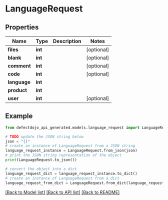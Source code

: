 # LanguageRequest


## Properties

Name | Type | Description | Notes
------------ | ------------- | ------------- | -------------
**files** | **int** |  | [optional] 
**blank** | **int** |  | [optional] 
**comment** | **int** |  | [optional] 
**code** | **int** |  | [optional] 
**language** | **int** |  | 
**product** | **int** |  | 
**user** | **int** |  | [optional] 

## Example

```python
from defectdojo_api_generated.models.language_request import LanguageRequest

# TODO update the JSON string below
json = "{}"
# create an instance of LanguageRequest from a JSON string
language_request_instance = LanguageRequest.from_json(json)
# print the JSON string representation of the object
print(LanguageRequest.to_json())

# convert the object into a dict
language_request_dict = language_request_instance.to_dict()
# create an instance of LanguageRequest from a dict
language_request_from_dict = LanguageRequest.from_dict(language_request_dict)
```
[[Back to Model list]](../README.md#documentation-for-models) [[Back to API list]](../README.md#documentation-for-api-endpoints) [[Back to README]](../README.md)


